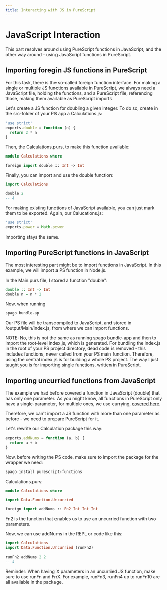 ```yaml
---
title: Interacting with JS in PureScript 
---
```


# JavaScript Interaction

This part resolves around using PureScript functions in JavaScript, and the other way around - using JavaScript functions in 
PureScript. 

## Importing foregin JS functions in PureScript 

For this task, there is the so-called foreign function interface. For making a single or multiple JS functions 
available in PureScript, we always need a JavaScript file, holding the functions, and a PureScript file, referencing those, making them available as PureScript imports. 

Let's create a JS function for doubling a given integer. To do so, create in the src-folder of your PS app a Calculations.js: 

```javascript
'use strict'
exports.double = function (n) {
  return 2 * n
}
```

Then, the Calculations.purs, to make this function available: 

```haskell 
module Calculations where

foreign import double :: Int -> Int
```

Finally, you can import and use the double function: 

```haskell 
import Calculations 

double 2 
-- 4
```

For making existing functions of JavaScript available, you can just mark them to be exported. Again, our Calucations.js: 

```javascript
'use strict'
exports.power = Math.power
```

Importing stays the same. 

## Importing PureScript functions in JavaScript 

The most interesting part might be to import functions in JavaScript. In this example, we will import a PS function in Node.js. 

In the Main.purs file, I stored a function "double": 

```haskell
double :: Int -> Int 
double n = n * 2 
```

Now, when running 
```bash
spago bundle-ap
```
Our PS file will be transcompiled to JavaScript, and stored in /output/Main/index.js, from where we can import functions. 

NOTE: No, this is not the same as running spago bundle-app and then to import the root-level index.js, which is generated. For bundling the index.js in the root of your PS project directory, dead code is removed - this includes functions, never called from your PS main function. 
Therefore, using the central index.js is for building a whole PS project. The way I just taught you is for importing single functions, written in PureScript. 

## Importing uncurried functions from JavaScript

The example we had before covered a function in JavaScript (double) that has only one parameter. As you might know, all functions in PureScript only have a single-parameter, for multiple ones, we use currying, [covered here](https://github.com/LouisPetrik/cheatsheet/blob/master/purescript.md#writing-a-function-with-more-than-one-parameter). 

Therefore, we can't import a JS function with more than one parameter as before - we need to prepare PureScript for it. 

Let's rewrite our Calculation package this way: 

```javascript 
exports.addNums = function (a, b) {
  return a + b
}
```
Now, before writing the PS code, make sure to import the package for the wrapper we need: 
```bash
spago install purescript-functions
```

Calculations.purs: 

```haskell 
module Calculations where

import Data.Function.Uncurried

foreign import addNums :: Fn2 Int Int Int 
```

Fn2 is the function that enables us to use an uncurried function with two parameters. 

Now, we can use addNums in the REPL or code like this: 

```haskell 
import Calculations 
import Data.Function.Uncurried (runFn2) 

runFn2 addNums 2 2  
-- 4
```

Reminder: When having X parameters in an uncurried JS function, make sure to use runFn and FnX. 
For example, runFn3, runFn4 up to runFn10 are all available in the package. 